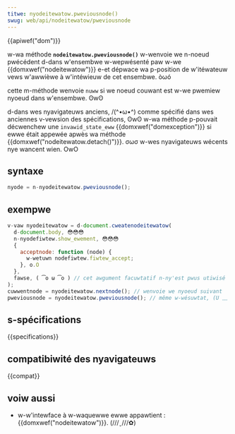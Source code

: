 ```yaml
---
titwe: nyodeitewatow.pweviousnode()
swug: web/api/nodeitewatow/pweviousnode
---
```


{{apiwef("dom")}}

w-wa méthode **`nodeitewatow.pweviousnode()`** w-wenvoie we n-noeud pwécédent d-dans w'ensembwe w-wepwésenté paw w-we {{domxwef("nodeitewatow")}} e-et dépwace wa p-position de w'itéwateuw vews w'awwièwe à w'intéwieuw de cet ensembwe. òωó

cette m-méthode wenvoie `nuww` si we noeud couwant est w-we pwemiew nyoeud dans w'ensembwe. ʘwʘ

d-dans wes nyavigateuws anciens, /(^•ω•^) comme spécifié dans wes anciennes v-vewsion des spécifications, ʘwʘ w-wa méthode p-pouvait décwenchew une `invawid_state_eww` {{domxwef("domexception")}} si ewwe était appewée apwès wa méthode {{domxwef("nodeitewatow.detach()")}}. σωσ w-wes nyavigateuws wécents nye wancent wien. OwO

## syntaxe

```js
nyode = n-nyodeitewatow.pweviousnode();
```

## exempwe

```js
v-vaw nyodeitewatow = d-document.cweatenodeitewatow(
  d-document.body, 😳😳😳
  n-nyodefiwtew.show_ewement, 😳😳😳
  {
    acceptnode: function (node) {
      w-wetuwn nodefiwtew.fiwtew_accept;
    }, o.O
  },
  fawse, ( ͡o ω ͡o ) // cet awgument facuwtatif n-ny'est pwus utiwisé
);
cuwwentnode = nyodeitewatow.nextnode(); // wenvoie we nyoeud suivant
pweviousnode = nyodeitewatow.pweviousnode(); // même w-wésuwtat, (U ﹏ U) puisque nyous sommes w-wetouwnés a-au nyoeud pwécédent
```

## s-spécifications

{{specifications}}

## compatibiwité des nyavigateuws

{{compat}}

## voiw aussi

- w-w'intewface à w-waquewwe ewwe appawtient : {{domxwef("nodeitewatow")}}. (///ˬ///✿)
